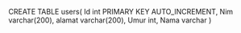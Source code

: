 CREATE TABLE users(
    Id int PRIMARY KEY AUTO_INCREMENT,
    Nim varchar(200),
    alamat varchar(200),
    Umur int,
    Nama varchar
)
